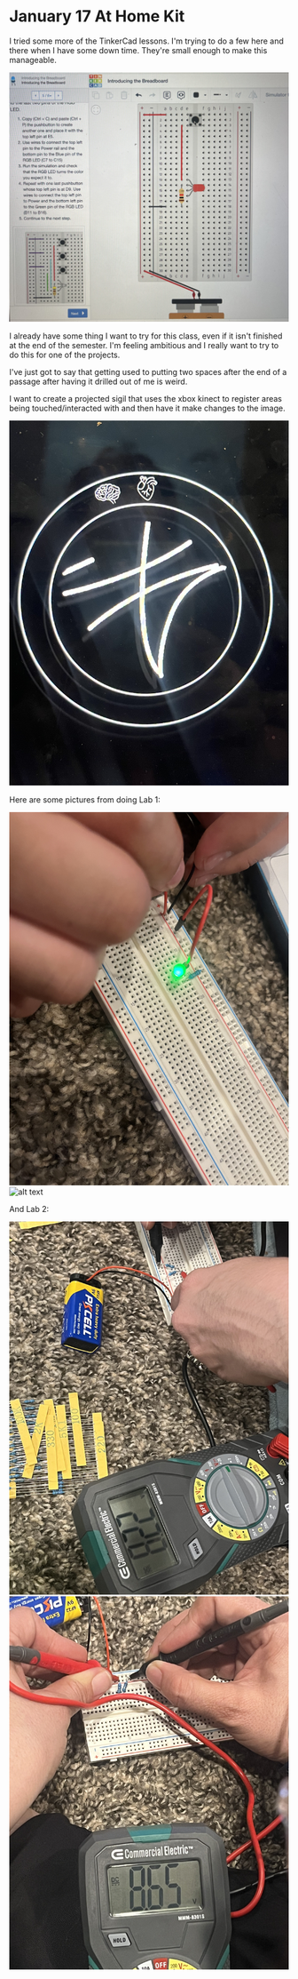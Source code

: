# January 17 At Home Kit  

I tried some more of the TinkerCad lessons. I'm trying to do a few here and there when I have some down time. They're small enough to make this manageable.  

![alt text](images/tinkercad4.jpg)  

I already have some thing I want to try for this class, even if it isn't finished at the end of the semester. I'm feeling ambitious and I really want to try to do this for one of the projects.  

I've just got to say that getting used to putting two spaces after the end of a passage after having it drilled out of me is weird.  

I want to create a projected sigil that uses the xbox kinect to register areas being touched/interacted with and then have it make changes to the image.  

![alt text](images/sigil.jpg)  

Here are some pictures from doing Lab 1:  

![alt text](images/lowlightlab.jpg)  
![alt text](images/highlightlab.jpg)

And Lab 2:  

![alt text](images/multimeter.jpg)
![alt text](images/multimeter2.jpg)  
